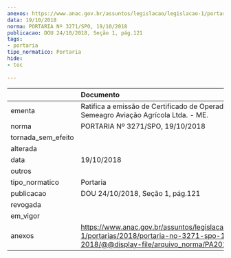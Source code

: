 ```yaml
---
anexos: https://www.anac.gov.br/assuntos/legislacao/legislacao-1/portarias/2018/portaria-no-3271-spo-19-10-2018/@@display-file/arquivo_norma/PA2018-3271.pdf
data: 19/10/2018
norma: PORTARIA Nº 3271/SPO, 19/10/2018
publicacao: DOU 24/10/2018, Seção 1, pág.121
tags:
- portaria
tipo_normatico: Portaria
hide: 
- toc 
 
---
```


|                    | Documento                                                                                                                                            |
|:-------------------|:-----------------------------------------------------------------------------------------------------------------------------------------------------|
| ementa             | Ratifica a emissão de Certificado de Operador Aéreo - Semeagro Aviação Agrícola Ltda. - ME.                                                          |
| norma              | PORTARIA Nº 3271/SPO, 19/10/2018                                                                                                                     |
| tornada_sem_efeito |                                                                                                                                                      |
| alterada           |                                                                                                                                                      |
| data               | 19/10/2018                                                                                                                                           |
| outros             |                                                                                                                                                      |
| tipo_normatico     | Portaria                                                                                                                                             |
| publicacao         | DOU 24/10/2018, Seção 1, pág.121                                                                                                                     |
| revogada           |                                                                                                                                                      |
| em_vigor           |                                                                                                                                                      |
| anexos             | https://www.anac.gov.br/assuntos/legislacao/legislacao-1/portarias/2018/portaria-no-3271-spo-19-10-2018/@@display-file/arquivo_norma/PA2018-3271.pdf |
